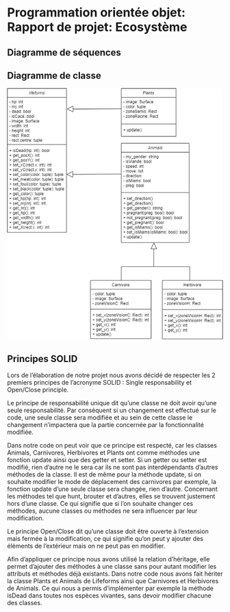 # Programmation orientée objet: Rapport de projet: Ecosystème

## Diagramme de séquences

## Diagramme de classe

![Diagramme de classe](Classes.png)

## Principes SOLID

Lors de l’élaboration de notre projet nous avons décidé de respecter les 2 premiers principes de l’acronyme SOLID : Single responsability et Open/Close principle. 

Le principe de responsabilité unique dit qu’une classe ne doit avoir qu’une seule responsabilité. Par conséquent si un changement est effectué sur le code, une seule classe sera modifiée et au sein de cette classe le changement n’impactera que la partie concernée par la fonctionnalité modifiée.

Dans notre code on peut voir que ce principe est respecté, car les classes Animals, Carnivores, Herbivores et Plants ont comme méthodes une fonction update ainsi que des getter et setter. Si un getter ou setter est modifié, rien d’autre ne le sera car ils ne sont pas interdépendants d’autres méthodes de la classe. Il est de même pour la méthode update, si on souhaite modifier le mode de déplacement des carnivores par exemple, la fonction update d’une seule classe sera changée, rien d’autre. Concernant les méthodes tel que hunt, brouter et d’autres, elles se trouvent justement hors d’une classe. Ce qui signifie que si l’on souhaite changer ces méthodes, aucune classes ou méthodes ne sera influencer par leur modification.

Le principe Open/Close dit qu’une classe doit être ouverte à l’extension mais fermée à la modification, ce qui signifie qu’on peut y ajouter des éléments de l’extérieur mais on ne peut pas en modifier. 

Afin d’appliquer ce principe nous avons utilisé la relation d’héritage, elle permet d’ajouter des méthodes à une classe sans pour autant modifier les attributs et méthodes déjà existants.  Dans notre code nous avons fait hériter la classe Plants et Animals de Lifeforms ainsi que Carnivores et Herbivores de Animals. Ce qui nous a permis d’implémenter par exemple la méthode isDead dans toutes nos espèces vivantes, sans devoir modifier chacune des classes. 
